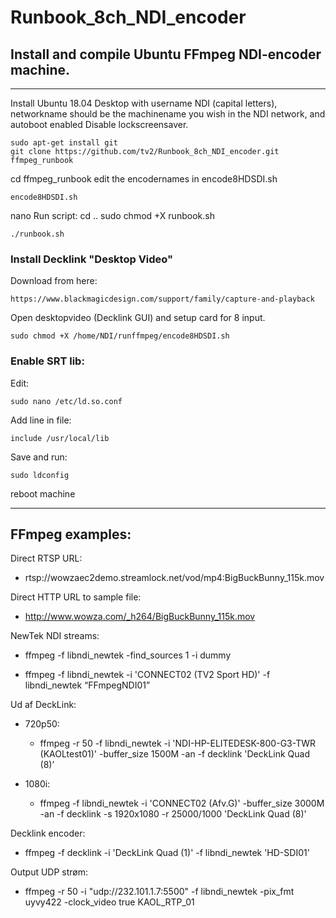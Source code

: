 # Runbook_8ch_NDI_encoder

## Install and compile Ubuntu FFmpeg NDI-encoder machine.
-------------------------
Install Ubuntu 18.04 Desktop with username NDI (capital letters), networkname should be the machinename you wish in the NDI network, and autoboot enabled
Disable lockscreensaver.

```
sudo apt-get install git
git clone https://github.com/tv2/Runbook_8ch_NDI_encoder.git ffmpeg_runbook
````

cd ffmpeg_runbook
edit the encodernames in encode8HDSDI.sh
```
encode8HDSDI.sh
```
nano 
Run script:
cd ..
sudo chmod +X runbook.sh

```
./runbook.sh
````

### Install Decklink "Desktop Video"
Download from here:
```
https://www.blackmagicdesign.com/support/family/capture-and-playback
```

Open desktopvideo (Decklink GUI) and setup card for 8 input.

```
sudo chmod +X /home/NDI/runffmpeg/encode8HDSDI.sh
````

### Enable SRT lib:
Edit:
```
sudo nano /etc/ld.so.conf
```
Add line in file: 
```
include /usr/local/lib
```
Save and run:
```
sudo ldconfig
```

reboot machine


--------------------------------------------------

FFmpeg examples:
----------------------

Direct RTSP URL:

* rtsp://wowzaec2demo.streamlock.net/vod/mp4:BigBuckBunny_115k.mov

Direct HTTP URL to sample file:

* http://www.wowza.com/_h264/BigBuckBunny_115k.mov


NewTek NDI streams:

* ffmpeg -f libndi_newtek -find_sources 1 -i dummy

* ffmpeg -f libndi_newtek -i 'CONNECT02 (TV2 Sport HD)' -f libndi_newtek “FFmpegNDI01”

Ud af DeckLink:

* 720p50:

    * ffmpeg -r 50 -f libndi_newtek -i 'NDI-HP-ELITEDESK-800-G3-TWR (KAOLtest01)' -buffer_size 1500M -an -f decklink 'DeckLink Quad (8)’

* 1080i:

    * ffmpeg -f libndi_newtek -i 'CONNECT02 (Afv.G)' -buffer_size 3000M -an -f decklink -s 1920x1080 -r 25000/1000 'DeckLink Quad (8)'

Decklink encoder:

* ffmpeg -f decklink -i 'DeckLink Quad (1)' -f libndi_newtek 'HD-SDI01'



Output UDP strøm:

* ffmpeg -r 50 -i "udp://232.101.1.7:5500" -f libndi_newtek -pix_fmt uyvy422 -clock_video true KAOL_RTP_01


